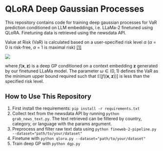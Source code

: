 # QLoRA Deep Gaussian Processes 
This repository contains code for training deep gaussian processes for VaR prediction conditioned on LLM embeddings, i.e. LLaMa-2 finetuned using QLoRA. Finetuning data is retrieved using the newsdata API.  

Value at Risk (VaR) is calculated based on a user-specified risk level $\alpha$ ($\alpha$ = 0 is risk-free, $\alpha$ = 1 is maximal risk) [[1]](https://arxiv.org/pdf/2105.06126) 

<img src="https://latex.codecogs.com/svg.latex?\Large&space;V_{\alpha} (\mathbf{x},\mathbf{z}) = \textrm{inf}\{ \omega: P( f((\mathbf{x},\mathbf{z})) \leq \omega) \geq \alpha\}" />

where $f(\mathbf{x},\mathbf{z})$ is a deep GP conditioned on a context embedding $\mathbf{z}$ generated by our finetuned LLaMa model. The parameter $\omega \in (0,1)$ defines the VaR as the minimum upper bound required such that $\mathbb{E}[f((\mathbf{x},\mathbf{z}))]$ is less than the specified risk level.

## How to Use This Repository

1. First install the requirements: ```pip install -r requirements.txt```
2. Collect text from the newsdata API by running ```python grab_news_text.py```. The text retrieved can be filtered by country, category, or language with the params argument.
3. Preprocess and filter raw text data using ```python fineweb-2-pipeline.py --dataset="path/to/your/dataset"```
4. Finetune with  ```python qlora.py --dataset="path/to/your/dataset"```
5. Train deep GP with  ```python dgp.py```
